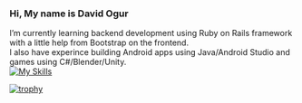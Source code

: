 ### Hi, My name is David Ogur
 I’m currently learning backend development using Ruby on Rails framework  with a little help from Bootstrap on the frontend.
 <br>
 I also have experince building Android apps using Java/Android Studio and games using C#/Blender/Unity.
 <br>
 [![My Skills](https://skillicons.dev/icons?i=androidstudio,cs,blender,bootstrap,ruby,rails,git,bash,linux,vscode,unity&theme=dark&perline=5)](https://skillicons.dev)
 
 
 
 [![trophy](https://github-profile-trophy.vercel.app/?username=ogursoftware&theme=onedark)](https://github.com/ryo-ma/github-profile-trophy)
<!--
**ogursoftware/ogursoftware** is a ✨ _special_ ✨ repository because its `README.md` (this file) appears on your GitHub profile.

Here are some ideas to get you started:


 ...
- 👯 I’m looking to collaborate on ...
- 🤔 I’m looking for help with ...
- 💬 Ask me about ...
- 📫 How to reach me: ...
- 😄 Pronouns: ...
- ⚡ Fun fact: ...
-->
